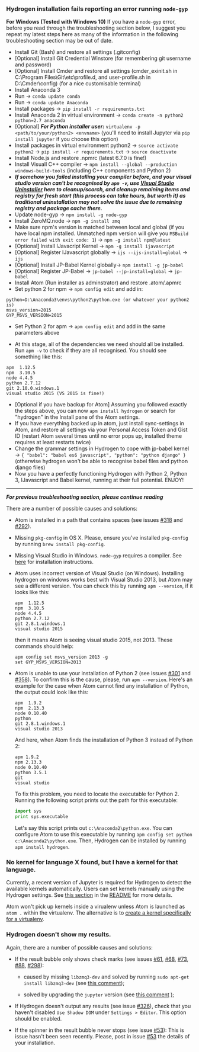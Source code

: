 ### Hydrogen installation fails reporting an error running `node-gyp`

**For Windows (Tested with Windows 10)**
If you have a `node-gyp` error, before you read through the troubleshooting
section below, I suggest you repeat my latest steps here as many of the information
in the following troubleshooting section may be out of date.

- Install Git (Bash) and restore all settings (.gitconfig)
- [Optional] Install Git Credential Winstore (for remembering git username and password)
- [Optional] Install Cmder and restore all settings (cmder_exinit.sh in C:\Program Files\Git\etc\profile.d\, and user-profile.sh in D:\Cmder\config) (for a nice customisable terminal)
- Install Anaconda 3
- Run -> `conda update conda`
- Run -> `conda update Anaconda`
- Install packages -> `pip install -r requirements.txt`
- Install Anaconda 2 in virtual environment -> `conda create -n python2 python=2.7 anaconda`
- [Optional] ***For Python installer user:***
  `virtualenv -p <path/to/your/python2> <envname>` (you'll need to install Jupyter via `pip install jupyter` if you choose this option)
- Install packages in virtual environment python2 -> `source activate python2` -> `pip install -r requirements.txt` -> `source deactivate`
- Install Node.js and restore .npmrc (latest 6.7.0 is fine!)
- Install Visuall C++ compiler -> `npm install --global --production windows-build-tools` (including C++ components and Python 2)
- ***If somehow you failed installing your compiler before, and your visual studio
  version can't be recognised by `apm -v`, use
  [Visual Studio Uninstaller](https://github.com/Microsoft/VisualStudioUninstaller/releases)
  here to cleanup/scorch, and cleanup remaining items and registry for fresh start
  (this process can take hours, but worth it) as traditional uninstallation
  may not solve the issue due to remaining registry and package cache there.***
- Update node-gyp -> `npm install -g node-gyp`
- Install ZeroMQ.node -> `npm -g install zmq`
- Make sure npm's version is matched between local and global (if you have local npm installed. Unmatched npm version will give you `MSBuild error failed with exit code: 1`) -> `npm -g install npm@latest`
- [Optional] Install IJavacript Kernel -> `npm -g install ijavascript`
- [Optional] Register IJavascript globally -> `ijs --ijs-install=global` -> `ijs`
- [Optional] Install JP-Babel Kernel globally-> `npm install -g jp-babel`
- [Optional] Register JP-Babel -> `jp-babel --jp-install=global` -> `jp-babel`
- Install Atom (Run installer as adminstrator) and restore .atom/.apmrc
- Set python 2 for npm -> `npm config edit` and add in:
```
python=D:\Anaconda3\envs\python2\python.exe (or whatever your python2 is)
msvs_version=2015
GYP_MSVS_VERSION=2015
```
- Set Python 2 for apm -> `apm config edit` and add in the same parameters above


- At this stage, all of the dependencies we need should all be installed.
  Run `apm -v` to check if they are all recognised. You should see something
  like this:
```
apm  1.12.5
npm  3.10.5
node 4.4.5
python 2.7.12
git 2.10.0.windows.1
visual studio 2015 (VS 2015 is fine!)
```
- [Optional if you have backup for Atom] Assuming you followed exactly the steps above, you can now `apm install hydrogen`
  or search for "hydrogen" in the Install pane of the Atom settings.
- If you have everything backed up in atom, just install sync-settings in Atom, and restore all settings via your Personal Access Token and Gist ID (restart Atom several times until no error pops up, installed theme requires at least restarts twice)
- Change the grammar settings in Hydrogen to cope with jp-babel kernel -> `{ "babel": "babel es6 javascript", "python": "python django" }` (otherwise hydrogen won't be able to recognise babel files and python django files)
- Now you have a perfectly functioning Hydrogen with Python 2, Python 3, IJavascript and Babel kernel, running at their full potential. ENJOY!


***
***For previous troubleshooting section, please continue reading***

There are a number of possible causes and solutions:

- Atom is installed in a path that contains spaces (see issues
  [#318](https://github.com/nteract/hydrogen/issues/318) and
  [#292](https://github.com/nteract/hydrogen/issues/292)).

- Missing `pkg-config` in OS X. Please, ensure you've installed `pkg-config` by
  running `brew install pkg-config`.

- Missing Visual Studio in Windows. `node-gyp` requires a compiler. See
  [here](https://github.com/nodejs/node-gyp#installation) for installation
  instructions.

- Atom uses incorrect version of Visual Studio (on Windows). Installing hydrogen
  on windows works best with Visual Studio 2013, but Atom may see a different
  version. You can check this by running `apm --version`, if it looks like this:
  
  ```
  apm  1.12.5
  npm  3.10.5
  node 4.4.5
  python 2.7.12
  git 2.8.1.windows.1
  visual studio 2015
  ```
  
  then it means Atom is seeing visual studio 2015, not 2013.
  These commands should help:
  ```
  apm config set msvs_version 2013 -g
  set GYP_MSVS_VERSION=2013
  ```

- Atom is unable to use your installation of Python 2 (see issues
  [#301](https://github.com/nteract/hydrogen/issues/301) and 
  [#358](https://github.com/nteract/hydrogen/issues/358)). To confirm this is
  the cause, please, run `apm --version`. Here's an example for the case when
  Atom cannot find any installation of Python, the output could look like this:

  ```
  apm  1.9.2
  npm  2.13.3
  node 0.10.40
  python
  git 2.8.1.windows.1
  visual studio 2013
  ```

  And here, when Atom finds the installation of Python 3 instead of Python 2:

  ```
  apm 1.9.2
  npm 2.13.3
  node 0.10.40
  python 3.5.1
  git
  visual studio
  ```

  To fix this problem, you need to locate the executable for Python 2. Running
  the following script prints out the path for this executable:

  ```python
  import sys
  print sys.executable
  ```

  Let's say this script prints out `c:\Anaconda2\python.exe`. You can configure
  Atom to use this executable by running
  `apm config set python c:\Anaconda2\python.exe`. Then, Hydrogen can be
  installed by running `apm install hydrogen`.


### No kernel for language X found, but I have a kernel for that language.

Currently, a recent version of Jupyter is required for Hydrogen to detect the
available kernels automatically. Users can set kernels manually using the
Hydrogen settings. See
[this section](https://github.com/nteract/hydrogen#debian-8-and-ubuntu-1604-lts)
in the [README](README.md) for more details.

Atom won't pick up kernels inside a virualenv unless Atom is launched as `atom .` within the virtualenv. The alternative is to [create a kernel specifically for a virtualenv](http://www.alfredo.motta.name/create-isolated-jupyter-ipython-kernels-with-pyenv-and-virtualenv/).


### Hydrogen doesn't show my results.

Again, there are a number of possible causes and solutions:

- If the result bubble only shows check marks (see issues
  [#61](https://github.com/nteract/hydrogen/issues/61),
  [#68](https://github.com/nteract/hydrogen/issues/68),
  [#73](https://github.com/nteract/hydrogen/issues/73),
  [#88](https://github.com/nteract/hydrogen/issues/88),
  [#298](https://github.com/nteract/hydrogen/issues/298)):

  - caused by missing `libzmq3-dev` and solved by running
    `sudo apt-get install libzmq3-dev` (see [this
    comment](https://github.com/nteract/hydrogen/issues/298#issuecomment-226405723));

  - solved by upgrading the `jupyter` version (see [this
    comment](https://github.com/nteract/hydrogen/issues/88#issuecomment-136761769) );

- If Hydrogen doesn't output any results (see issue
  [#326](https://github.com/nteract/hydrogen/issues/326)), check that you haven't disabled 
  `Use Shadow DOM` under `Settings > Editor`. This option should be enabled.

- If the spinner in the result bubble never stops (see issue
  [#53](https://github.com/nteract/hydrogen/issues/53)): This is issue hasn't
  been seen recently. Please, post in issue
  [#53](https://github.com/nteract/hydrogen/issues/53) the details of your
  installation.
